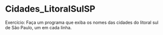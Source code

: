 # Cidades_LitoralSulSP
Exercício: Faça um programa que exiba os nomes das cidades do litoral sul de São Paulo, um em cada linha.

